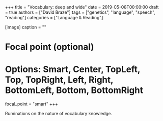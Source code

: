 +++
title = "Vocabulary: deep and wide"
date = 2019-05-08T00:00:00
draft = true
authors = ["David Braze"]
tags = ["genetics", "language", "speech", "reading"]
categories = ["Language & Reading"]

[image]
  caption = ""
  # Focal point (optional)
  # Options: Smart, Center, TopLeft, Top, TopRight, Left, Right, BottomLeft, Bottom, BottomRight
  focal_point = "smart"
+++

Ruminations on the nature of vocabulary knowledge.
